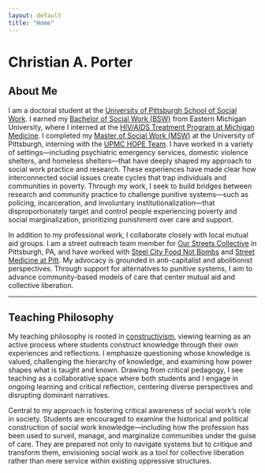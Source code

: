 ```yaml
---
layout: default
title: "Home"
---
```


# Christian A. Porter

## About Me

I am a doctoral student at the [University of Pittsburgh School of Social Work](https://www.socialwork.pitt.edu/). I earned my [Bachelor of Social Work (BSW)](https://www.emich.edu/chhs/social-work/index.php) from Eastern Michigan University, where I interned at the [HIV/AIDS Treatment Program at Michigan Medicine](https://www.uofmhealth.org/conditions-treatments/hiv-aids-treatment-program). I completed my [Master of Social Work (MSW)](https://www.socialwork.pitt.edu/) at the University of Pittsburgh, interning with the [UPMC HOPE Team](https://www.hopeteam.pitt.edu/). I have worked in a variety of settings—including psychiatric emergency services, domestic violence shelters, and homeless shelters—that have deeply shaped my approach to social work practice and research. These experiences have made clear how interconnected social issues create cycles that trap individuals and communities in poverty. Through my work, I seek to build bridges between research and community practice to challenge punitive systems—such as policing, incarceration, and involuntary institutionalization—that disproportionately target and control people experiencing poverty and social marginalization, prioritizing punishment over care and support.

In addition to my professional work, I collaborate closely with local mutual aid groups. I am a street outreach team member for [Our Streets Collective](https://www.ourstreetscollective.org/) in Pittsburgh, PA, and have worked with [Steel City Food Not Bombs](https://www.pghfoodnotbombs.org/) and [Street Medicine at Pitt](https://www.streetmedatpitt.org/). My advocacy is grounded in anti-capitalist and abolitionist perspectives. Through support for alternatives to punitive systems, I aim to advance community-based models of care that center mutual aid and collective liberation.

---

## Teaching Philosophy

My teaching philosophy is rooted in [constructivism](https://www.buffalo.edu/catt/teach/develop/theory/constructivism.html), viewing learning as an active process where students construct knowledge through their own experiences and reflections. I emphasize questioning whose knowledge is valued, challenging the hierarchy of knowledge, and examining how power shapes what is taught and known. Drawing from critical pedagogy, I see teaching as a collaborative space where both students and I engage in ongoing learning and critical reflection, centering diverse perspectives and disrupting dominant narratives.

Central to my approach is fostering critical awareness of social work’s role in society. Students are encouraged to examine the historical and political construction of social work knowledge—including how the profession has been used to surveil, manage, and marginalize communities under the guise of care. They are prepared not only to navigate systems but to critique and transform them, envisioning social work as a tool for collective liberation rather than mere service within existing oppressive structures.
